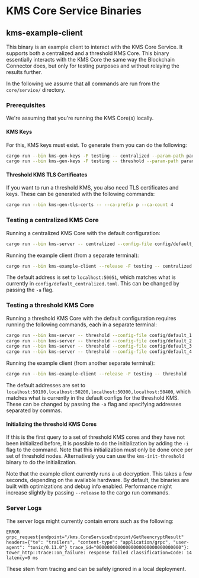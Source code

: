 # KMS Core Service Binaries

## kms-example-client
This binary is an example client to interact with the KMS Core Service.
It supports both a centralized and a threshold KMS Core. This binary essentially interacts with the KMS Core the same way the Blockchain Connector does, but only for testing purposes and without relaying the results further.

In the following we assume that all commands are run from the `core/service/` directory.

### Prerequisites
We're assuming that you're running the KMS Core(s) locally.

#### KMS Keys
For this, KMS keys must exist. To generate them you can do the following:
```bash
cargo run --bin kms-gen-keys -F testing -- centralized --param-path parameters/default_params.json
cargo run --bin kms-gen-keys -F testing -- threshold --param-path parameters/default_params.json
```

#### Threshold KMS TLS Certificates
If you want to run a threshold KMS, you also need TLS certificates and keys.
These can be generated with the following commands:
```bash
cargo run --bin kms-gen-tls-certs -- --ca-prefix p --ca-count 4
```

### Testing a centralized KMS Core
Running a centralized KMS Core with the default configuration:
```bash
cargo run --bin kms-server -- centralized --config-file config/default_centralized.toml
```

Running the example client (from a separate terminal):
```bash
cargo run --bin kms-example-client --release -F testing -- centralized
```
The default address is set to `localhost:50051`, which matches what is currently in `config/default_centralized.toml`. This can be changed by passing the `-a` flag.

### Testing a threshold KMS Core
Running a threshold KMS Core with the default configuration requires running the following commands, each in a separate terminal:
```bash
cargo run --bin kms-server -- threshold --config-file config/default_1.toml
cargo run --bin kms-server -- threshold --config-file config/default_2.toml
cargo run --bin kms-server -- threshold --config-file config/default_3.toml
cargo run --bin kms-server -- threshold --config-file config/default_4.toml
```

Running the example client (from another separate terminal):
```bash
cargo run --bin kms-example-client --release -F testing -- threshold
```
The default addresses are set to `localhost:50100,localhost:50200,localhost:50300,localhost:50400`, which matches what is currently in the default configs for the threshold KMS. These can be changed by passing the `-a` flag and specifying addresses separated by commas.

#### Initializing the threshold KMS Cores
If this is the first query to a set of threshold KMS cores and they have not been initialized before, it is possible to do the initialization by adding the `-i` flag to the command. Note that this initialization must only be done once per set of threshold nodes.
Alternatively you can use the `kms-init-threshold` binary to do the initialization.

Note that the example client currently runs a `u8` decryption. This takes a few seconds, depending on the available hardware.
By default, the binaries are built with optimizations and debug info enabled. Performance might increase slightly by passing `--release` to the cargo run commands.

### Server Logs
The server logs might currently contain errors such as the following:
```
ERROR grpc_request{endpoint="/kms.CoreServiceEndpoint/GetReencryptResult" headers={"te": "trailers", "content-type": "application/grpc", "user-agent": "tonic/0.11.0"} trace_id="00000000000000000000000000000000"}: tower_http::trace::on_failure: response failed classification=Code: 14 latency=0 ms
```
These stem from tracing and can be safely ignored in a local deployment.
